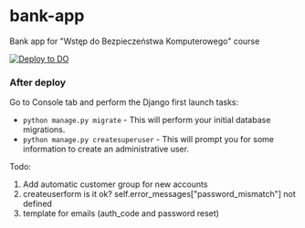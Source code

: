 # bank-app
Bank app for "Wstęp do Bezpieczeństwa Komputerowego" course

[![Deploy to DO](https://www.deploytodo.com/do-btn-white.svg)](https://cloud.digitalocean.com/apps/new?repo=https://github.com/Bartosz-lab/bank-app/tree/main&refcode=1ef7822c5071)

### After deploy
Go to Console tab and perform the Django first launch tasks:
* `python manage.py migrate` - This will perform your initial database migrations.
* `python manage.py createsuperuser` - This will prompt you for some information to create an administrative user.

Todo:
1. Add automatic customer group for new accounts
2. createuserform is it ok? self.error_messages["password_mismatch"] not defined
3. template for emails (auth_code and password reset)